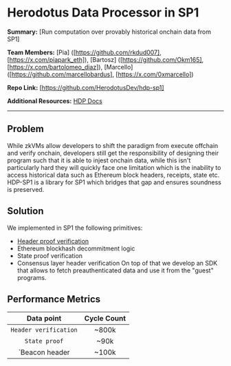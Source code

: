 # Herodotus Data Processor in SP1

**Summary:** [Run computation over provably historical onchain data from SP1]

**Team Members:** [Pia] ([https://github.com/rkdud007], [https://x.com/piapark_eth]), [Bartosz] ([https://github.com/Okm165], [https://x.com/bartolomeo_diaz]), [Marcello] ([https://github.com/marcellobardus], [https://x.com/0xmarcello])

**Repo Link:** [https://github.com/HerodotusDev/hdp-sp1]

**Additional Resources:** [HDP Docs](https://docs.herodotus.dev/herodotus-docs/developers/data-processor)

---

## Problem

While zkVMs allow developers to shift the paradigm from execute offchain and verify onchain, developers still get the responsibility of designing their program such that it is able to injest onchain data, while this isn't particularly hard they will quickly face one limitation which is the inability to access historical data such as Ethereum block headers, receipts, state etc.
HDP-SP1 is a library for SP1 which bridges that gap and ensures soundness is preserved.

## Solution

We implemented in SP1 the following primitives:

- [Header proof verification](https://docs.herodotus.dev/herodotus-docs/protocol-design/historical-block-hash-accumulator)
- Ethereum blockhash decommitment logic
- State proof verification
- Consensus layer header verification
  On top of that we develop an SDK that allows to fetch preauthenticated data and use it from the "guest" programs.

## Performance Metrics

| **Data point** | **Cycle Count** |
|:----------------:|:---------------:|
|        `Header verification`         | ~800k |
|       `State proof`         | ~90k |
|       `Beacon header        | ~100k |

